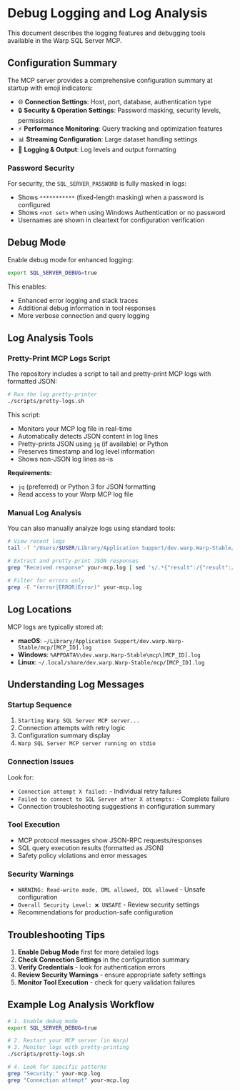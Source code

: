 # Debug Logging and Log Analysis

This document describes the logging features and debugging tools available in the Warp SQL Server MCP.

## Configuration Summary

The MCP server provides a comprehensive configuration summary at startup with emoji indicators:

- 🌐 **Connection Settings**: Host, port, database, authentication type
- 🔒 **Security & Operation Settings**: Password masking, security levels, permissions
- ⚡ **Performance Monitoring**: Query tracking and optimization features
- 📊 **Streaming Configuration**: Large dataset handling settings
- 📝 **Logging & Output**: Log levels and output formatting

### Password Security

For security, the `SQL_SERVER_PASSWORD` is fully masked in logs:

- Shows `***********` (fixed-length masking) when a password is configured
- Shows `<not set>` when using Windows Authentication or no password
- Usernames are shown in cleartext for configuration verification

## Debug Mode

Enable debug mode for enhanced logging:

```bash
export SQL_SERVER_DEBUG=true
```

This enables:

- Enhanced error logging and stack traces
- Additional debug information in tool responses
- More verbose connection and query logging

## Log Analysis Tools

### Pretty-Print MCP Logs Script

The repository includes a script to tail and pretty-print MCP logs with formatted JSON:

```bash
# Run the log pretty-printer
./scripts/pretty-logs.sh
```

This script:

- Monitors your MCP log file in real-time
- Automatically detects JSON content in log lines
- Pretty-prints JSON using `jq` (if available) or Python
- Preserves timestamp and log level information
- Shows non-JSON log lines as-is

**Requirements:**

- `jq` (preferred) or Python 3 for JSON formatting
- Read access to your Warp MCP log file

### Manual Log Analysis

You can also manually analyze logs using standard tools:

```bash
# View recent logs
tail -f "/Users/$USER/Library/Application Support/dev.warp.Warp-Stable/mcp/[YOUR_MCP_ID].log"

# Extract and pretty-print JSON responses
grep "Received response" your-mcp.log | sed 's/.*{"result":/{"result":/' | jq .

# Filter for errors only
grep -E "(error|ERROR|Error)" your-mcp.log
```

## Log Locations

MCP logs are typically stored at:

- **macOS**: `~/Library/Application Support/dev.warp.Warp-Stable/mcp/[MCP_ID].log`
- **Windows**: `%APPDATA%\dev.warp.Warp-Stable\mcp\[MCP_ID].log`
- **Linux**: `~/.local/share/dev.warp.Warp-Stable/mcp/[MCP_ID].log`

## Understanding Log Messages

### Startup Sequence

1. `Starting Warp SQL Server MCP server...`
2. Connection attempts with retry logic
3. Configuration summary display
4. `Warp SQL Server MCP server running on stdio`

### Connection Issues

Look for:

- `Connection attempt X failed:` - Individual retry failures
- `Failed to connect to SQL Server after X attempts:` - Complete failure
- Connection troubleshooting suggestions in configuration summary

### Tool Execution

- MCP protocol messages show JSON-RPC requests/responses
- SQL query execution results (formatted as JSON)
- Safety policy violations and error messages

### Security Warnings

- `WARNING: Read-write mode, DML allowed, DDL allowed` - Unsafe configuration
- `Overall Security Level: ❌ UNSAFE` - Review security settings
- Recommendations for production-safe configuration

## Troubleshooting Tips

1. **Enable Debug Mode** first for more detailed logs
2. **Check Connection Settings** in the configuration summary
3. **Verify Credentials** - look for authentication errors
4. **Review Security Warnings** - ensure appropriate safety settings
5. **Monitor Tool Execution** - check for query validation failures

## Example Log Analysis Workflow

```bash
# 1. Enable debug mode
export SQL_SERVER_DEBUG=true

# 2. Restart your MCP server (in Warp)
# 3. Monitor logs with pretty-printing
./scripts/pretty-logs.sh

# 4. Look for specific patterns
grep "Security:" your-mcp.log
grep "Connection attempt" your-mcp.log
```
